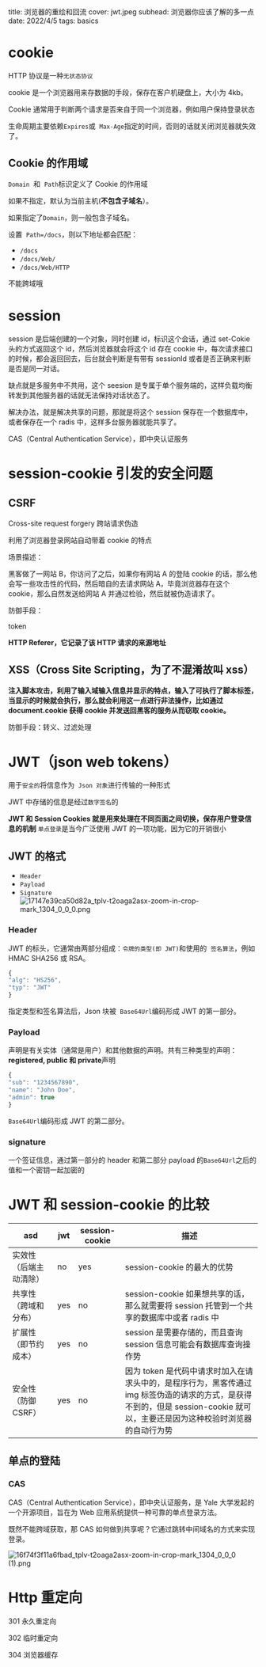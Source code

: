 <describe>
  title: 浏览器的重绘和回流
  cover: jwt.jpeg
  subhead: 浏览器你应该了解的多一点
  date: 2022/4/5
  tags: basics
</describe>

# cookie

HTTP 协议是一种`无状态协议`

cookie 是一个浏览器用来存数据的手段，保存在客户机硬盘上，大小为 4kb。

Cookie 通常用于判断两个请求是否来自于同一个浏览器，例如用户保持登录状态

生命周期主要依赖`Expires`或  `Max-Age`指定的时间，否则的话就关闭浏览器就失效了。

## **Cookie 的作用域**

`Domain`  和  `Path`标识定义了 Cookie 的作用域

如果不指定，默认为当前主机(**不包含子域名**）。

如果指定了`Domain`，则一般包含子域名。

设置  `Path=/docs`，则以下地址都会匹配：

- `/docs`
- `/docs/Web/`
- `/docs/Web/HTTP`

不能跨域哦

# session

session 是后端创建的一个对象，同时创建 id，标识这个会话，通过 set-Cokie 头的方式返回这个 id，然后浏览器就会将这个 id 存在 cookie 中，每次请求接口的时候，都会返回回去，后台就会判断是有带有 sessionId 或者是否正确来判断是否是同一对话。

缺点就是多服务中不共用，这个 seesion 是专属于单个服务端的，这样负载均衡转发到其他服务器的话就无法保持对话状态了。

解决办法，就是解决共享的问题，那就是将这个 session 保存在一个数据库中，或者保存在一个 radis 中，这样多台服务器就能共享了。

CAS（Central Authentication Service），即中央认证服务

# session-cookie 引发的安全问题

## CSRF

Cross-site request forgery 跨站请求伪造

利用了浏览器登录网站自动带着 cookie 的特点

场景描述：

黑客做了一网站 B，你访问了之后，如果你有网站 A 的登陆 cookie 的话，那么他会写一些攻击性的代码，然后暗自的去请求网站 A，毕竟浏览器存在这个 cookie，那么自然发送给网站 A 并通过检验，然后就被伪造请求了。

防御手段：

token

**HTTP Referer，它记录了该 HTTP 请求的来源地址**

## XSS（Cross Site Scripting，为了不混淆故叫 xss）

**注入脚本攻击，利用了输入域输入信息并显示的特点，输入了可执行了脚本标签，当显示的时候就会执行，那么就会利用这一点进行非法操作，比如通过 document.cookie 获得 cookie 并发送回黑客的服务从而窃取 cookie。**

防御手段：转义、过滤处理

# JWT（json web tokens）

用于`安全的`将信息作为  `Json 对象`进行传输的一种形式

JWT 中存储的信息是经过`数字签名`的

**JWT 和 Session Cookies 就是用来处理在不同页面之间切换，保存用户登录信息的机制**
`单点登录`是当今广泛使用 JWT 的一项功能，因为它的开销很小

## **JWT 的格式**

- `Header`
- `Payload`
- `Signature`
  ![17147e39ca50d82a_tplv-t2oaga2asx-zoom-in-crop-mark_1304_0_0_0.png](https://s1.imagehub.cc/images/2022/04/05/17147e39ca50d82a_tplv-t2oaga2asx-zoom-in-crop-mark_1304_0_0_0.webp)

### Header

JWT 的标头，它通常由两部分组成：`令牌的类型(即 JWT)`和使用的  `签名算法`，例如 HMAC SHA256 或 RSA。

```jsx
{
"alg": "HS256",
"typ": "JWT"
}
```

指定类型和签名算法后，Json 块被  `Base64Url`编码形成 JWT 的第一部分。

### **Payload**

声明是有关实体（通常是用户）和其他数据的声明。共有三种类型的声明：**registered, public 和 private**声明

```jsx
{
"sub": "1234567890",
"name": "John Doe",
"admin": true
}
```

`Base64Url`编码形成 JWT 的第二部分。

### **signature**

一个签证信息，通过第一部分的 header 和第二部分 payload 的`Base64Url`之后的值和一个密钥一起加密的

# JWT 和 session-cookie 的比较

| asd                    | jwt | session-cookie | 描述                                                                                                                                                                           |
| ---------------------- | --- | -------------- | ------------------------------------------------------------------------------------------------------------------------------------------------------------------------------ |
| 实效性（后端主动清除） | no  | yes            | session-cookie 的最大的优势                                                                                                                                                    |
| 共享性（跨域和分布）   | yes | no             | session-cookie 如果想共享的话，那么就需要将 session 托管到一个共享的数据库中或者 radis 中                                                                                      |
| 扩展性（即节约成本）   | yes | no             | session 是需要存储的，而且查询 session 信息可能会有数据库查询操作势                                                                                                            |
| 安全性（防御 CSRF）    | yes | no             | 因为 token 是代码中请求时加入在请求头中的，是程序行为，黑客传通过 img 标签伪造的请求的方式，是获得不到的，但是 session-cookie 就可以，主要还是因为这种校验时浏览器的自动行为势 |

## 单点的登陆

### CAS

CAS（Central Authentication Service），即中央认证服务，是 Yale 大学发起的一个开源项目，旨在为 Web 应用系统提供一种可靠的单点登录方法。

既然不能跨域获取，那 CAS 如何做到共享呢？它通过跳转中间域名的方式来实现登录。

![16f74f3f11a6fbad_tplv-t2oaga2asx-zoom-in-crop-mark_1304_0_0_0 (1).png](https://s1.imagehub.cc/images/2022/04/05/16f74f3f11a6fbad_tplv-t2oaga2asx-zoom-in-crop-mark_1304_0_0_0_1.webp)

# Http 重定向

301 永久重定向

302 临时重定向

304 浏览器缓存
